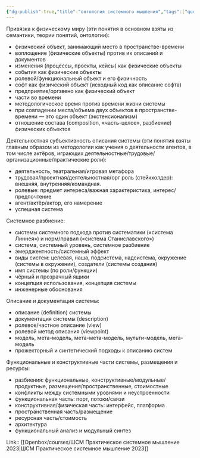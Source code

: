 ```yaml
---
{"dg-publish":true,"title":"онтология системного мышления","tags":["quotes"],"date":"2023-02-24T09:36:47+04:00","modified_at":"2023-06-23T15:10:06+03:00","alias":"онтология системного мышления","dg-path":"/quotes/202302240936.md","permalink":"/quotes/202302240936/","dgPassFrontmatter":true}
---
```



Привязка к физическому миру (эти понятия в основном взяты из семантики, теории понятий, онтологии):

-   физический объект, занимающий место в пространстве-времени
-   воплощение (физические объекты) против их описаний и документов
-   изменения (процессы, проекты, кейсы) как физические объекты
-   события как физические объекты
-   ролевой/функциональный объект и его физичность
-   софт как физический объект (исходный код как описание софта)
-   предприятие/оргзвено как физический объект
-   части во времени
-   методологическое время против времени жизни системы
-   при совпадении места/объема двух объектов в пространстве-времени — это один объект (экстенсионализм)
-   отношение состава (composition, «часть-целое», разбиение) физических объектов

Деятельностная субъективность описания системы (эти понятия взяты главным образом из методологии как учения о деятельности агентов, в том числе актёров, играющих деятельностные/трудовые/организационные/практические роли):

-   деятельность, театральная/игровая метафора
-   трудовая/проектная/деятельностная/орг роль (стейкхолдер): внешняя, внутренняя/командная.
-   ролевые: предмет интереса/важная характеристика, интерес/предпочтение
-   агент/актёр/актор, его намерение
-   успешная система

Системное разбиение:

-   системы системного подхода против систематики («система Линнея») и норм/правил («система Станиславского»)
-   система, системный уровень, системное разбиение
-   эмерджентность/системный эффект
-   виды систем: целевая, наша, подсистема, надсистема, окружение (системы в окружении), создатели (системы создания)
-   имя системы (по роли/функции)
-   чёрный и прозрачный ящики
-   концепция использования, концепция системы
-   инженерные обоснования

Описание и документация системы:

-   описание (definition) системы
-   документация системы (description)
-   ролевое/частное описание (view)
-   ролевой метод описания (viewpoint)
-   модель, мета-модель, мета-мета-модель, мульти-модель, мега-модель
-   прожекторный и синтетический подходы к описанию систем

Функциональные и конструктивные части системы, размещения и ресурсы:

-   разбиения: функциональные, конструктивные/модульные/продуктные, размещения/пространственные, стоимостные
-   конфликты между системными уровнями и неустроенности
-   функциональная часть: порт, потоки/связи
-   конструктивная/физическая часть: интерфейс, платформа
-   пространственная часть/размещение
-   ресурсная часть/стоимость
-   архитектура
-   функциональный анализ и модульный синтез

Link:: [[Openbox/courses/ШСМ Практическое системное мышление 2023|ШСМ Практическое системное мышление 2023]]
